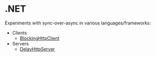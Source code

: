 # .NET

Experiments with sync-over-async in various languages/frameworks:

* Clients
  * [BlockingHttpClient](net/BlockingHttpClient/README.md)
* Servers
  * [DelayHttpServer](net/DelayHttpServer/README.md)
